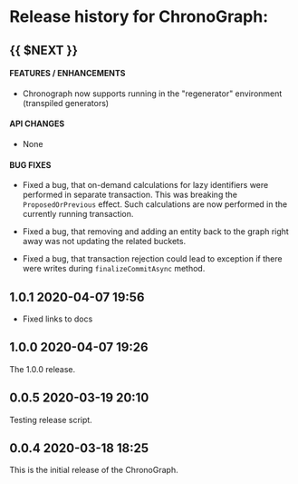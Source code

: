 # Release history for ChronoGraph:

## {{ $NEXT }}

#### FEATURES / ENHANCEMENTS

- Chronograph now supports running in the "regenerator" environment (transpiled generators)

#### API CHANGES

- None

#### BUG FIXES

- Fixed a bug, that on-demand calculations for lazy identifiers were performed in separate
transaction. This was breaking the `ProposedOrPrevious` effect. Such calculations are now
performed in the currently running transaction.

- Fixed a bug, that removing and adding an entity back to the graph right away was not updating
the related buckets.

- Fixed a bug, that transaction rejection could lead to exception if there were writes during
`finalizeCommitAsync` method.


## 1.0.1        2020-04-07 19:56

- Fixed links to docs

## 1.0.0        2020-04-07 19:26

The 1.0.0 release.

## 0.0.5        2020-03-19 20:10

Testing release script.

## 0.0.4        2020-03-18 18:25

This is the initial release of the ChronoGraph.


